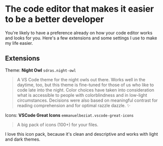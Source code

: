 # The code editor that makes it easier to be a better developer

You're likely to have a preference already on how your code editor works and looks for you. Here's a few extensions and some settings I use to make my life easier.

## Extensions

Theme: **Night Owl** `sdras.night-owl`

> A VS Code theme for the night owls out there. Works well in the daytime, too, but this theme is fine-tuned for those of us who like to code late into the night. Color choices have taken into consideration what is accessible to people with colorblindness and in low-light circumstances. Decisions were also based on meaningful contrast for reading comprehension and for optimal razzle dazzle. ✨

Icons: **VSCode Great Icons** `emmanuelbeziat.vscode-great-icons`

> A big pack of icons (100+) for your files.

I love this icon pack, because it's clean and descriptive and works with light and dark themes.
